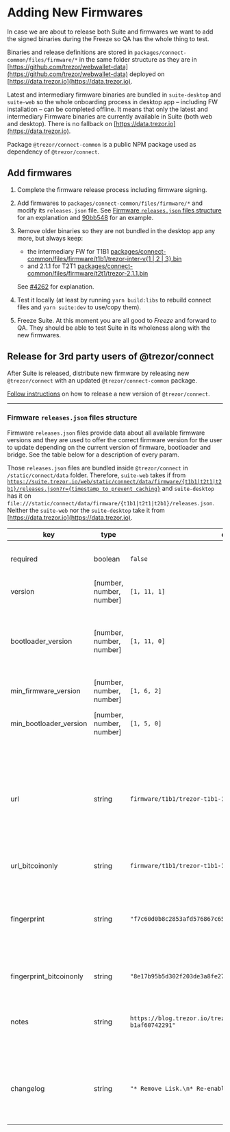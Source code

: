 # Adding New Firmwares

In case we are about to release both Suite and firmwares we want to add the signed binaries during the Freeze so QA has the whole thing to test.

Binaries and release definitions are stored in `packages/connect-common/files/firmware/*` in the same folder structure as they are in [https://github.com/trezor/webwallet-data](https://github.com/trezor/webwallet-data) deployed on [https://data.trezor.io](https://data.trezor.io).

Latest and intermediary firmware binaries are bundled in `suite-desktop` and `suite-web` so the whole onboarding process in desktop app – including FW installation – can be completed offline. It means that only the latest and intermediary Firmware binaries are currently available in Suite (both web and desktop). There is no fallback on [https://data.trezor.io](https://data.trezor.io).

Package `@trezor/connect-common` is a public NPM package used as dependency of `@trezor/connect`.

## Add firmwares

1. Complete the firmware release process including firmware signing.

1. Add firmwares to `packages/connect-common/files/firmware/*` and modify its `releases.json` file. See [Firmware `releases.json` files structure](#firmware-releasesjson-files-structure) for an explanation and [90bb548](https://github.com/trezor/trezor-suite/commit/90bb548aec06c9b4816c9a87b2ffa5fcade99f29) for an example.

1. Remove older binaries so they are not bundled in the desktop app any more, but always keep:

    - the intermediary FW for T1B1 [packages/connect-common/files/firmware/t1b1/trezor-inter-v{1 | 2 | 3}.bin](https://github.com/trezor/trezor-suite/blob/develop/packages/connect-common/files/firmware/t1b1/trezor-inter-v1.bin)
    - and 2.1.1 for T2T1 [packages/connect-common/files/firmware/t2t1/trezor-2.1.1.bin](https://github.com/trezor/trezor-suite/blob/develop/packages/connect-common/files/firmware/t2t1/trezor-2.1.1.bin)

    See [#4262](https://github.com/trezor/trezor-suite/issues/4262) for explanation.

1. Test it locally (at least by running `yarn build:libs` to rebuild connect files and `yarn suite:dev` to use/copy them).

1. Freeze Suite. At this moment you are all good to _Freeze_ and forward to QA. They should be able to test Suite in its wholeness along with the new firmwares.

## Release for 3rd party users of @trezor/connect

After Suite is released, distribute new firmware by releasing new `@trezor/connect` with an updated `@trezor/connect-common` package.

[Follow instructions](../packages/connect/deployment.md) on how to release a new version of `@trezor/connect`.

---

### Firmware `releases.json` files structure

Firmware `releases.json` files provide data about all available firmware versions and they are used to offer the correct firmware version for the user to update depending on the current version of firmware, bootloader and bridge. See the table below for a description of every param.

Those `releases.json` files are bundled inside `@trezor/connect` in `/static/connect/data` folder. Therefore, `suite-web` takes if from [`https://suite.trezor.io/web/static/connect/data/firmware/{t1b1|t2t1|t2b1}/releases.json?r={timestamp to prevent caching}`](https://suite.trezor.io/web/static/connect/data/firmware/t1b1/releases.json?r=1654786865680) and `suite-desktop` has it on `file:///static/connect/data/firmware/{t1b1|t2t1|t2b1}/releases.json`. Neither the `suite-web` nor the `suite-desktop` take it from [https://data.trezor.io](https://data.trezor.io).

| key                     | type                     | example value                                                                     | description                                                                                                                                                                                                                                         |
| ----------------------- | ------------------------ | --------------------------------------------------------------------------------- | --------------------------------------------------------------------------------------------------------------------------------------------------------------------------------------------------------------------------------------------------- |
| required                | boolean                  | `false`                                                                           | If `true`, user will be forced to update older FW in order to continue using Suite.                                                                                                                                                                 |
| version                 | [number, number, number] | `[1, 11, 1]`                                                                      | Firmware version. Has to be unique.                                                                                                                                                                                                                 |
| bootloader_version      | [number, number, number] | `[1, 11, 0]`                                                                      | Bootloader version. If you are adding new firmwares, ask & verify if there is new BL included (by running it on the device and checking the version shown)                                                                                          |
| min_firmware_version    | [number, number, number] | `[1, 6, 2]`                                                                       | Minimal supported FW version. See [getInfo](https://github.com/trezor/trezor-suite/blob/develop/packages/connect/src/data/firmwareInfo.ts/#L107) for the usage.                                                                                     |
| min_bootloader_version  | [number, number, number] | `[1, 5, 0]`                                                                       | Minimal supported bootloader version. See [getInfo](https://github.com/trezor/trezor-suite/blob/develop/packages/connect/src/data/firmwareInfo.ts/#L107) for the usage.                                                                             |
| url                     | string                   | `firmware/t1b1/trezor-t1b1-1.11.1".bin"`                                          | Where to find the binary. Depends on the filename. While adding new FW, keep the structure, just update the version number. `suite-web` downloads binaries from [https://data.trezor.io](https://data.trezor.io), `suite-desktop` has them bundled. |
| url_bitcoinonly         | string                   | `firmware/t1b1/trezor-t1b1-1.11.1-bitcoinonly.bin"`                               | Same as `url`, just for Bitcoin only FW.                                                                                                                                                                                                            |
| fingerprint             | string                   | `"f7c60d0b8c2853afd576867c6562aba5ea52bdc2ce34d0dbb8751f52867c3665"`              | Fingerprint of FW binary. Run `trezorctl firmware-update -f {path-to-the-bin}` to retrieve it (you don't have to confirm the update on device unless you want to). Look for `Firmware fingerprint:` row.                                            |
| fingerprint_bitcoinonly | string                   | `"8e17b95b5d302f203de3a8fe27959efd25e3d5140ac9b5e60412f1b3f624995d"`              | Same as `fingerprint`, just for Bitcoin only FW.                                                                                                                                                                                                    |
| notes                   | string                   | `https://blog.trezor.io/trezor-suite-and-firmware-updates-may-2022-b1af60742291"` | Link to blog with info about the changes in this FW version. You could find it on [internal Notion page for the release](https://www.notion.so/satoshilabs/Release-process-499d6feadc74426fb7b0bffb7effd444) even before it's published.            |
| changelog               | string                   | `"* Remove Lisk.\n* Re-enabled Firo support."`                                    | Short description of main changes, displayed to the user on FW update page. Split lines by `*` sign. You can find it on [internal Notion page for the release](https://www.notion.so/satoshilabs/Release-process-499d6feadc74426fb7b0bffb7effd444). |
